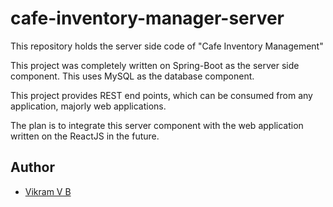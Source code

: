 # cafe-inventory-manager-server
This repository holds the server side code of "Cafe Inventory Management"

This project was completely written on Spring-Boot as the server side component. This uses MySQL as the database component.

This project provides REST end points, which can be consumed from any application, majorly web applications.

The plan is to integrate this server component with the web application written on the ReactJS in the future.


## Author
- [Vikram V B](https://github.com/vikramkrish) 